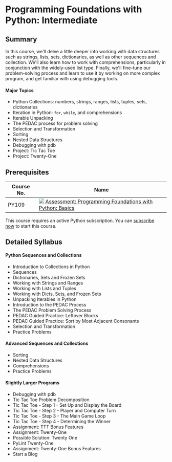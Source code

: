 # Programming Foundations with Python: Intermediate

## Summary

In this course, we'll delve a little deeper into working with data structures such as strings, lists, sets, dictionaries, as well as other sequences and collection. We'll also learn how to work with comprehensions, particularly in conjunction with the widely-used list type. Finally, we'll fine-tune our problem-solving process and learn to use it by working on more complex program, and get familiar with using debugging tools.

#### Major Topics

- Python Collections: numbers, strings, ranges, lists, tuples, sets, dictionaries
- Iteration in Python: `for`, `while`, and comprehensions
- Iterable Unpacking
- The PEDAC process for problem solving
- Selection and Transformation
- Sorting
- Nested Data Structures
- Debugging with pdb
- Project: Tic Tac Toe
- Project: Twenty-One

## Prerequisites

|Course No.|Name|
|---|---|
|PY109|![](https://d24f1whwu8r3u4.cloudfront.net/assets/icons/assessment-d6a7b82d2af171d839b9b0ef8a4a24d1579dc8a5bf93b8b677e9a99c73dec9e2.svg) [Assessment: Programming Foundations with Python: Basics](https://launchschool.com/courses/69ed8349)|

This course requires an active Python subscription. You can [subscribe now](https://launchschool.com/subscription/python) to start this course.

## Detailed Syllabus

#### Python Sequences and Collections

- Introduction to Collections in Python
- Sequences
- Dictionaries, Sets and Frozen Sets
- Working with Strings and Ranges
- Working with Lists and Tuples
- Working with Dicts, Sets, and Frozen Sets
- Unpacking Iterables in Python
- Introduction to the PEDAC Process
- The PEDAC Problem Solving Process
- PEDAC Guided Practice: Leftover Blocks
- PEDAC Guided Practice: Sort by Most Adjacent Consonants
- Selection and Transformation
- Practice Problems

#### Advanced Sequences and Collections

- Sorting
- Nested Data Structures
- Comprehensions
- Practice Problems

#### Slightly Larger Programs

- Debugging with pdb
- Tic Tac Toe Problem Decomposition
- Tic Tac Toe - Step 1 - Set Up and Display the Board
- Tic Tac Toe - Step 2 - Player and Computer Turn
- Tic Tac Toe - Step 3 - The Main Game Loop
- Tic Tac Toe - Step 4 - Determining the Winner
- Assignment: TTT Bonus Features
- Assignment: Twenty-One
- Possible Solution: Twenty One
- PyLint Twenty-One
- Assignment: Twenty-One Bonus Features
- Start a Blog